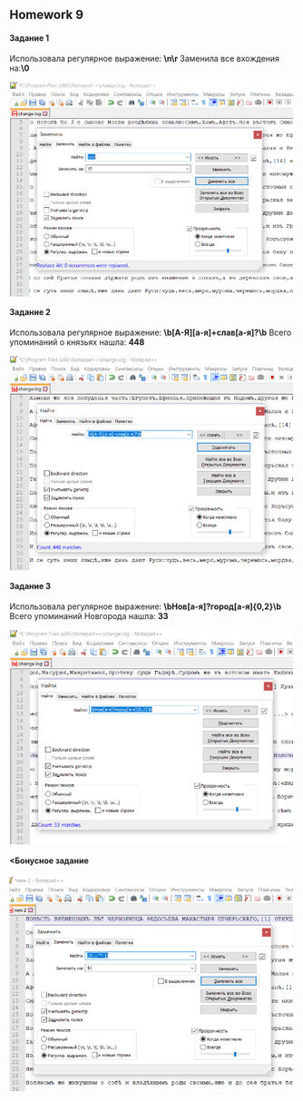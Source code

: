 ## Homework 9
#### **Задание 1**
Использовала регулярное выражение: **\n\r** Заменила все вхождения на:**\0**

<img src="https://github.com/annushc/hw9/blob/master/Задание%201.PNG" width="500" height="380" align="left"/> 
<br clear="all"/> 

#### **Задание 2**
Использовала регулярное выражение: **\b[А-Я][а-я]+слав[а-я]?\b** Всего упоминаний о князьях нашла: **448**

<img src="https://github.com/annushc/hw9/blob/master/Задание%202.PNG" width="500" height="380" align="left"/> 
<br clear="all"/> 

#### **Задание 3**
Использовала регулярное выражение: **\bНов[а-я]?город[а-я]{0,2}\b** Всего упоминаний Новгорода нашла: **33**

<img src="https://github.com/annushc/hw9/blob/master/Задание%203.PNG" width="500" height="380" align="left"/> 
<br clear="all"/> 

#### **<Бонусное задание**

<img src="https://github.com/annushc/hw9/blob/master/Бонусное%20задание.PNG" width="500" height="380" align="left"/> 
<br clear="all"/> 
